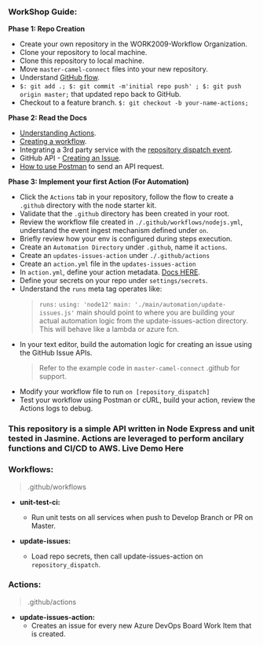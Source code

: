 ### WorkShop Guide:

**Phase 1: Repo Creation**
  * Create your own repository in the WORK2009-Workflow Organization.
  * Clone your repository to local machine.
  * Clone this repository to local machine.
  * Move `master-camel-connect` files into your new repository.
  * Understand [GitHub flow](https://guides.github.com/introduction/flow/).
  * `$: git add .; $: git commit -m'initial repo push' ; $: git push origin master;` that updated repo back to GitHub.
  * Checkout to a feature branch. `$: git checkout -b your-name-actions;`

**Phase 2: Read the Docs**
  * [Understanding Actions](https://help.github.com/en/github/automating-your-workflow-with-github-actions/about-github-actions#core-concepts-for-github-actions).
  * [Creating a workflow](https://help.github.com/en/github/automating-your-workflow-with-github-actions/configuring-a-workflow).
  * Integrating a 3rd party service with the [repository dispatch event](https://developer.github.com/v3/repos/#create-a-repository-dispatch-event).
  * GitHub API - [Creating an Issue](https://developer.github.com/v3/issues/).
  * [How to use Postman](https://learning.getpostman.com/getting-started/) to send an API request.
  
**Phase 3: Implement your first Action (For Automation)**
  * Click the `Actions` tab in your repository, follow the flow to create a `.github` directory with the node starter kit.
  * Validate that the `.github` directory has been created in your root.
  * Review the workflow file created in `./.github/workflows/nodejs.yml`, understand the event ingest mechanism defined under `on`.
  * Briefly review how your env is configured during steps execution.
  * Create an `Automation Directory` under `.github`, name it `actions`.
  * Create an `updates-issues-action` under `./.github/actions`
  * Create an `action.yml` file in the `updates-issues-action`
  * In `action.yml`, define your action metadata. [Docs HERE](https://help.github.com/en/github/automating-your-workflow-with-github-actions/metadata-syntax-for-github-actions).
  * Define your secrets on your repo under `settings/secrets`.
  * Understand the `runs` meta tag operates like:
    > `runs:`
    > `using: 'node12'`
    > `main: './main/automation/update-issues.js'`
    > main should point to where you are building your actual automation logic from the update-issues-action directory. This will behave like a lambda or azure fcn.
  * In your text editor, build the automation logic for creating an issue using the GitHub Issue APIs.
    > Refer to the example code in `master-camel-connect` .github for support.
  * Modify your workflow file to run `on [repository_dispatch]`
  * Test your workflow using Postman or cURL, build your action, review the Actions logs to debug. 

 
### This repository is a simple API written in Node Express and unit tested in Jasmine. Actions are leveraged to perform ancilary functions and CI/CD to AWS. Live Demo Here  

### Workflows:
> .github/workflows

- **unit-test-ci:**
  - Run unit tests on all services when push to Develop Branch or PR on Master.

- **update-issues:**
  - Load repo secrets, then call update-issues-action on `repository_dispatch`.

### Actions:
> .github/actions

- **update-issues-action:**
  - Creates an issue for every new Azure DevOps Board Work Item that is created.
